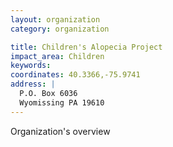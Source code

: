 ```yaml
---
layout: organization
category: organization

title: Children's Alopecia Project
impact_area: Children
keywords: 
coordinates: 40.3366,-75.9741
address: |
  P.O. Box 6036
  Wyomissing PA 19610
---
```

Organization's overview
